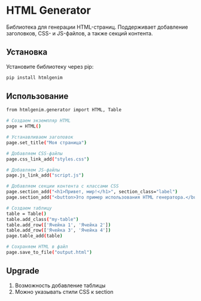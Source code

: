 # HTML Generator

Библиотека для генерации HTML-страниц. Поддерживает добавление заголовков, CSS- и JS-файлов, а также секций контента.

## Установка

Установите библиотеку через pip:

```bash
pip install htmlgenim
```

## Использование
```bash
from htmlgenim.generator import HTML, Table

# Создаем экземпляр HTML
page = HTML()

# Устанавливаем заголовок
page.set_title("Моя страница")

# Добавляем CSS-файлы
page.css_link_add("styles.css")

# Добавляем JS-файлы
page.js_link_add("script.js")

# Добавляем секции контента с классами CSS
page.section_add("<h1>Привет, мир!</h1>", section_class="label")
page.section_add("<button>Это пример использования HTML генератора.</button>", section_class="button")

# Создаем таблицу
table = Table()
table.add_class("my-table")
table.add_row(['Ячейка 1', 'Ячейка 2'])
table.add_row(['Ячейка 3', 'Ячейка 4'])
page.table_add(table)

# Сохраняем HTML в файл
page.save_to_file("output.html")
```

## Upgrade
1. Возможность добавление таблицы
2. Можно указывать стили CSS к section
